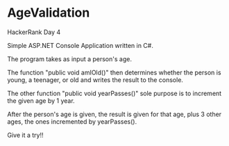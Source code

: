 # AgeValidation
HackerRank Day 4

Simple ASP.NET Console Application written in C#.

The program takes as input a person's age.

The function "public void amIOld()" then determines whether the person
is young, a teenager, or old and writes the result to the console.

The other function "public void yearPasses()" sole purpose is to increment the given age by 1 year.

After the person's age is given, the result is given for that age, plus 3 other ages, the ones incremented by yearPasses().

Give it a try!!
